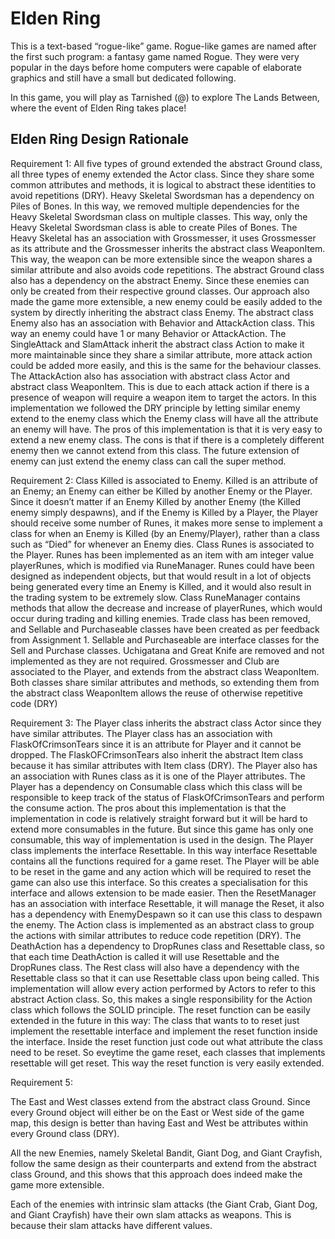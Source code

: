 
# Elden Ring
This is a text-based “rogue-like” game. Rogue-like games are named after the first such program: a fantasy game named Rogue. They were very popular in the days before home computers were capable of elaborate graphics and still have a small but dedicated following. 

In this game, you will play as Tarnished (@) to explore The Lands Between, where the event of Elden Ring takes place! 


## Elden Ring Design Rationale


Requirement 1:
All five types of ground extended the abstract Ground class, all three types of enemy extended the Actor class. Since they share some common attributes and methods, it is logical to abstract these identities to avoid repetitions (DRY).
Heavy Skeletal Swordsman has a dependency on Piles of Bones. In this way, we removed multiple dependencies for the Heavy Skeletal Swordsman class on multiple classes. This way, only the Heavy Skeletal Swordsman class is able to create Piles of Bones. The Heavy Skeletal has an association with Grossmesser, it uses Grossmesser as its attribute and the Grossmesser inherits the abstract class WeaponItem. This way, the weapon can be more extensible since the weapon shares a similar attribute and also avoids code repetitions.
The abstract Ground class also has a dependency on the abstract Enemy. Since these enemies can only be created from their respective ground classes. Our approach also made the game more extensible, a new enemy could be easily added to the system by directly inheriting the abstract class Enemy.
The abstract class Enemy also has an association with Behavior and AttackAction class. This way an enemy could have 1 or many Behavior or AttackAction. The SingleAttack and SlamAttack inherit the abstract class Action to make it more maintainable since they share a similar attribute, more attack action could be added more easily, and this is the same for the behaviour classes. The AttackAction also has association with abstract class Actor and abstract class WeaponItem. This is due to each attack action if there is a presence of weapon will require a weapon item to target the actors.
In this implementation we followed the DRY principle by letting similar enemy extend to the enemy class which the Enemy class will have all the attribute an enemy will have. The pros of this implementation is that it is very easy to extend a new enemy class. The cons is that if there is a completely different enemy then we cannot extend from this class. The future extension of enemy can just extend the enemy class can call the super method.


Requirement 2: 
Class Killed is associated to Enemy. Killed is an attribute of an Enemy; an Enemy can either be Killed by another Enemy or the Player. Since it doesn’t matter if an Enemy Killed by another Enemy (the Killed enemy simply despawns), and if the Enemy is Killed by a Player, the Player should receive some number of Runes, it makes more sense to implement a class for when an Enemy is Killed (by an Enemy/Player), rather than a class such as “Died” for whenever an Enemy dies. 
Class Runes is associated to the Player. Runes has been implemented as an item with am integer value playerRunes, which is modified via RuneManager. Runes could have been designed as independent objects, but that would result in a lot of objects being generated every time an Enemy is Killed, and it would also result in the trading system to be extremely slow. 
Class RuneManager contains methods that allow the decrease and increase of playerRunes, which would occur during trading and killing enemies.
Trade class has been removed, and Sellable and Purchaseable classes have been created as per feedback from Assignment 1. Sellable and Purchaseable are interface classes for the Sell and Purchase classes.
Uchigatana and Great Knife are removed and not implemented as they are not required. Grossmesser and Club are associated to the Player, and extends from the abstract class WeaponItem. Both classes share similar attributes and methods, so extending them from the abstract class WeaponItem allows the reuse of otherwise repetitive code (DRY)

Requirement 3:
The Player class inherits the abstract class Actor since they have similar attributes. The Player class has an association with FlaskOfCrimsonTears since it is an attribute for Player and it cannot be dropped. The FlaskOFCrimsonTears also inherit the abstract Item class because it has similar attributes with Item class (DRY). The Player also has an association with Runes class as it is one of the Player attributes. The Player has a dependency on Consumable class which this class will be responsible to keep track of the status of FlaskOfCrimsonTears and perform the consume action. The pros about this implementation is that the implementation in code is relatively straight forward but it will be hard to extend more consumables in the future. But since this game has only one consumable, this way of implementation is used in the design.
The Player class implements the interface Resettable. In this way interface Resettable contains all the functions required for a game reset. The Player will be able to be reset in the game and any action which will be required to reset the game can also use this interface. So this creates a specialisation for this interface and allows extension to be made easier. Then the ResetManager has an association with interface Resettable, it will manage the Reset, it also has a dependency with EnemyDespawn so it can use this class to despawn the enemy.
The Action class is implemented as an abstract class to group the actions with similar attributes to reduce code repetition (DRY). The DeathAction has a dependency to DropRunes class and Resettable class, so that each time DeathAction is called it will use Resettable and the DropRunes class. The Rest class will also have a dependency with the Resettable class so that it can use Resettable class upon being called. This implementation will allow every action performed by Actors to refer to this abstract Action class. So, this makes a single responsibility for the Action class which follows the SOLID principle.
The reset function can be easily extended in the future in this way: The class that wants to to reset just implement the resettable interface and implement the reset function inside the interface. Inside the reset function just code out what attribute the class need to be reset. So eveytime the game reset, each classes that implements resettable will get reset. This way the reset function is very easily extended.




Requirement 5:

The East and West classes extend from the abstract class Ground. Since every Ground object will either be on the East or West side of the game map, this design is better than having East and West be attributes within every Ground class (DRY).

All the new Enemies, namely Skeletal Bandit, Giant Dog, and Giant Crayfish, follow the same design as their counterparts and extend from the abstract class Ground, and this shows that this approach does indeed make the game more extensible.

Each of the enemies with intrinsic slam attacks (the Giant Crab, Giant Dog, and Giant Crayfish) have their own slam attacks as weapons. This is because their slam attacks have different values.

